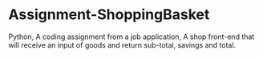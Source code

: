 # Assignment-ShoppingBasket
Python, 
A coding assignment from a job application, 
A shop front-end that will receive an input of goods and return sub-total, savings and total.
